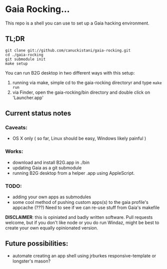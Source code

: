 # Gaia Rocking...

This repo is a shell you can use to set up a Gaia hacking environment.

## TL;DR

    git clone git://github.com/canuckistani/gaia-rocking.git
    cd ./gaia-rocking
    git submodule init
    make setup

You can run B2G desktop in two different ways with this setup:

  1. running via make, simple cd to the gaia-rocking directoryr and type `make run`
  2. via Finder, open the gaia-rocking/bin directory and double click on 'Launcher.app'

## Current status notes

### Caveats: 
  * OS X only ( so far, Linux should be easy, Windows likely painful )

### Works: 

  * download and install B2G.app in ./bin
  * updating Gaia as a git submodule
  * running B2G desktop from a helper .app using AppleScript.

### TODO:

  * adding your own apps as submodules
  * some cool method of pushing custom apps(s) to the gaia profile's appcache (???) Need to see if we can re-use stuff from Gaia's makefile

**DISCLAIMER**: this is opiniated and badly written software. Pull requests welcome, but if you don't like node or you do run Windaz, might be best to create your own equally opinionated version.

## Future possibilities:

  * automate creating an app shell using jrburkes responsive-template or longster's mason?